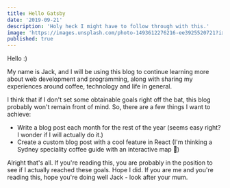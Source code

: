 ```yaml
---
title: Hello Gatsby
date: '2019-09-21'
description: 'Holy heck I might have to follow through with this.'
image: 'https://images.unsplash.com/photo-1493612276216-ee3925520721?ixlib=rb-1.2.1&ixid=eyJhcHBfaWQiOjEyMDd9&auto=format&fit=crop&w=800&q=80'
published: true
---
```


Hello :)

My name is Jack, and I will be using this blog to continue learning more about web development and programming, along with sharing my experiences around coffee, technology and life in general.

I think that if I don't set some obtainable goals right off the bat, this blog probably won't remain front of mind. So,
there are a few things I want to achieve:

-   Write a blog post each month for the rest of the year (seems easy right? I wonder if I will actually do it.)
-   Create a custom blog post with a cool feature in React (I'm thinking a Sydney speciality coffee guide with an interactive map 🤔)

Alright that's all. If you're reading this, you are probably in the position to see if I actually reached these goals. Hope I did. If you are me and you're reading this, hope you're doing well Jack - look after your mum.
